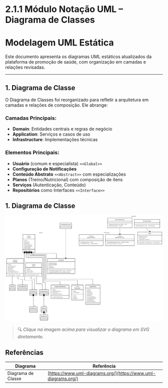 # 2.1.1 Módulo Notação UML – Diagrama de Classes 

# Modelagem UML Estática

Este documento apresenta os diagramas UML estáticos atualizados da plataforma de promoção de saúde, com organização em camadas e relações revisadas.

---

## 1. Diagrama de Classe

O Diagrama de Classes foi reorganizado para refletir a arquitetura em camadas e relações de composição. Ele abrange:

### Camadas Principais:
- **Domain**: Entidades centrais e regras de negócio
- **Application**: Serviços e casos de uso
- **Infrastructure**: Implementações técnicas

### Elementos Principais:
- **Usuário** (comum e especialista) `<<Global>>`
- **Configuração de Notificações**
- **Conteúdo Abstrato** `<<Abstract>>` com especializações
- **Planos** (Treino/Nutricional) com composição de itens
- **Serviços** (Autenticação, Conteúdo)
- **Repositórios** como Interfaces `<<Interface>>`

## 1. Diagrama de Classe

[![Diagrama de Classe](../assets/DiagramaClasse.png)](https://cdn.discordapp.com/attachments/916366985221255238/1368744459734351913/Editor___Mermaid_Chart-2025-05-05-001927.png?ex=6819561d&is=6818049d&hm=0cb70572fe082f01eb25106c5341b339704b88780f45e79aefea10ebfee7e179&)

> 🔍 *Clique na imagem acima para visualizar o diagrama em SVG diretamente.*


## Referências

| Diagrama                | Referência                                   |
|-------------------------|----------------------------------------------|
| Diagrama de Classe      | [https://www.uml-diagrams.org/](https://www.uml-diagrams.org/) |

